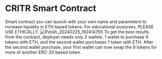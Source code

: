 # CRITR Smart Contract
Smart contract you can launch with your own name and parameters to increase liquidity in ETH based tokens.
For educational purposes, PLEASE USE ETHICALLY.
![Polish_20240225_192414755](https://github.com/taurusloathe/CRITR-Token/assets/110080228/2343bf36-819d-4651-b169-b8cdf7caa281)
To get the best results from the contract, deployer needs only 2 wallets. 1 wallet to purchase 9 tokens with ETH, and the second wallet purchases 1 token with ETH. After the second wallet purchase, your first wallet can now swap the 9 tokens for more of another ERC-20 based token.
